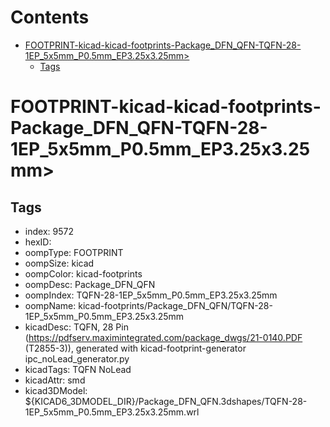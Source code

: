 



Contents
========

* [FOOTPRINT-kicad-kicad-footprints-Package_DFN_QFN-TQFN-28-1EP_5x5mm_P0.5mm_EP3.25x3.25mm>](#footprint-kicad-kicad-footprints-package_dfn_qfn-tqfn-28-1ep_5x5mm_p05mm_ep325x325mm)
	* [Tags](#tags)

# FOOTPRINT-kicad-kicad-footprints-Package_DFN_QFN-TQFN-28-1EP_5x5mm_P0.5mm_EP3.25x3.25mm>

## Tags

- index: 9572
- hexID: 
- oompType: FOOTPRINT
- oompSize: kicad
- oompColor: kicad-footprints
- oompDesc: Package_DFN_QFN
- oompIndex: TQFN-28-1EP_5x5mm_P0.5mm_EP3.25x3.25mm
- oompName: kicad-footprints/Package_DFN_QFN/TQFN-28-1EP_5x5mm_P0.5mm_EP3.25x3.25mm
- kicadDesc: TQFN, 28 Pin (https://pdfserv.maximintegrated.com/package_dwgs/21-0140.PDF (T2855-3)), generated with kicad-footprint-generator ipc_noLead_generator.py
- kicadTags: TQFN NoLead
- kicadAttr: smd
- kicad3DModel: ${KICAD6_3DMODEL_DIR}/Package_DFN_QFN.3dshapes/TQFN-28-1EP_5x5mm_P0.5mm_EP3.25x3.25mm.wrl

